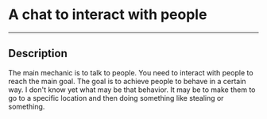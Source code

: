 # A chat to interact with people
---

## Description

The main mechanic is to talk to people. You need to interact with people to reach the main goal.
The goal is to achieve people to behave in a certain way. I don't know yet what may be that behavior.
It may be to make them to go to a specific location and then doing something like stealing or something.
